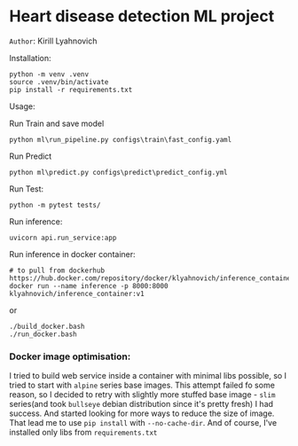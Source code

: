 Heart disease detection ML project
==============================
`Author`: Kirill Lyahnovich

Installation: 
~~~
python -m venv .venv
source .venv/bin/activate
pip install -r requirements.txt
~~~

Usage:

Run Train and save model
~~~
python ml\run_pipeline.py configs\train\fast_config.yaml
~~~

Run Predict
~~~
python ml\predict.py configs\predict\predict_config.yml
~~~

Run Test:
~~~
python -m pytest tests/
~~~

Run inference: 
~~~
uvicorn api.run_service:app
~~~

Run inference in docker container: 
~~~
# to pull from dockerhub https://hub.docker.com/repository/docker/klyahnovich/inference_container
docker run --name inference -p 8000:8000 klyahnovich/inference_container:v1
~~~
or
~~~
./build_docker.bash
./run_docker.bash
~~~

### Docker image optimisation:
I tried to build web service inside a container with minimal libs possible,
so I tried to start with `alpine` series base images.
This attempt failed fo some reason, so I decided to retry with slightly more stuffed 
base image - `slim` series(and took `bullseye` debian distribution since it's pretty fresh)
I had success. And started looking for more ways to reduce the size of image. 
That lead me to use `pip install` with `--no-cache-dir`. 
And of course, I've installed only libs from `requirements.txt`



